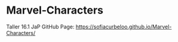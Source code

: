 # Marvel-Characters
Taller 16.1 JaP
GitHub Page: https://sofiacurbeloo.github.io/Marvel-Characters/
